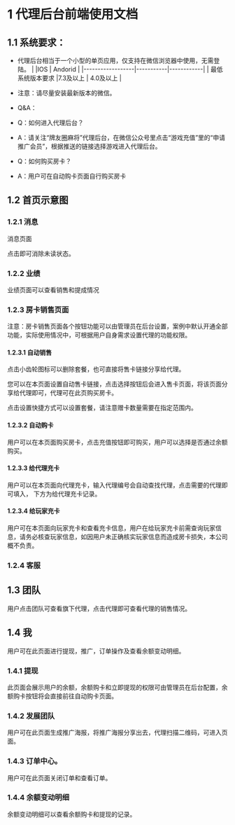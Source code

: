 # 1	代理后台前端使用文档
## 1.1	系统要求：
* 代理后台相当于一个小型的单页应用，仅支持在微信浏览器中使用，无需登陆。
|	               |IOS	       | Andorid    |
|------------------|-----------|------------|
| 最低系统版本要求  |7.3及以上   | 4.0及以上   |


* 注意：请尽量安装最新版本的微信。
* Q&A：
* Q：如何进入代理后台？
* A：请关注“牌友圈麻将”代理后台，在微信公众号里点击“游戏充值”里的“申请推广会员”，根据推送的链接选择游戏进入代理后台。
* Q：如何购买房卡？
* A：用户可在自动购卡页面自行购买房卡



## 1.2	首页示意图
 
### 1.2.1	消息
消息页面
 
点击即可消除未读状态。
### 1.2.2	业绩
业绩页面可以查看销售和提成情况
 

### 1.2.3	房卡销售页面
注意：房卡销售页面各个按钮功能可以由管理员在后台设置，案例中默认开通全部功能，实际使用情况中，可根据用户自身需求设置代理的功能权限。
 
####  1.2.3.1	自动销售
 
点击小齿轮图标可以删除套餐，也可直接将售卡链接分享给代理。







您可以在本页面设置自动售卡链接，点击选择按钮后会进入售卡页面，将该页面分享给代理即可，代理可在此页购买房卡。
 



点击设置快捷方式可以设置套餐，请注意赠卡数量需要在指定范围内。
 


#### 1.2.3.2	自动购卡
用户可以在本页面购买房卡，点击充值按钮即可购买，用户可以选择是否通过余额购买。
 
#### 1.2.3.3	给代理充卡
用户可以在本页面向代理充卡，输入代理编号会自动查找代理，点击需要的代理即可填入，
下方为给代理充卡记录。
 

#### 1.2.3.4	给玩家充卡
用户可在本页面向玩家充卡和查看充卡信息，用户在给玩家充卡前需查询玩家信息，请务必核查玩家信息，如因用户未正确核实玩家信息而造成房卡损失，本公司概不负责。
 

### 1.2.4	客服

## 1.3	团队
用户点击团队可查看旗下代理，点击代理即可查看代理的销售情况。
 

## 1.4	我
用户可在此页面进行提现，推广，订单操作及查看余额变动明细。
 
### 1.4.1	提现
 
此页面会展示用户的余额，余额购卡和立即提现的权限可由管理员在后台配置，余额购卡按钮将会直接前往自动购卡页面。
### 1.4.2	发展团队
用户可在此页面生成推广海报，将推广海报分享出去，代理扫描二维码，可进入页面。
 


### 1.4.3	订单中心。
用户可在此页面关闭订单和查看订单。
 

















### 1.4.4	余额变动明细
余额变动明细可以查看余额购卡和提现的记录。
 





